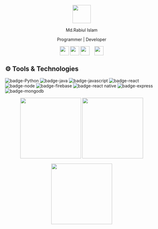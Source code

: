 <div align="center">
<a href="https://github.com/Rabi03"><img height="60" width="60" src="https://avatars.githubusercontent.com/u/47238269?v=4" style="border-radius:30"></a>
<p>Md.Rabiul Islam</p>
<p>Programmer | Developer <p>
</div>

<p align="center">
  <a href="mailto:islamrabi02@gmail.com"><img height="30" src="https://i.imgur.com/FOxl535.png"></a>
  <a href="https://www.linkedin.com/in/rabi-islam-7233b0174/"><img height="30" src="https://i.imgur.com/HvkYBE2.png"></a>
  <a href="https://www.facebook.com/rabi.islam.96343"><img height="30" src="https://i.imgur.com/wyJq4zr.png"></a>&nbsp;&nbsp;&nbsp;
  <a href="https://github.com/Rabi03"><img height="30" src="https://i.imgur.com/XJ3InNT.jpg"></a>
</p>


## ⚙️ Tools & Technologies

<!-- yellow f6c819 , navy-blue 21223e white fffff -->

![badge-Python](https://img.shields.io/badge/Python-14354C?style=for-the-badge&logo=python&logoColor=white)
![badge-java](https://img.shields.io/badge/Java-ED8B00?style=for-the-badge&logo=java&logoColor=white)
![badge-javascript](https://img.shields.io/badge/JavaScript-323330?style=for-the-badge&logo=javascript&logoColor=F7DF1E)
![badge-react](https://img.shields.io/badge/React-20232A?style=for-the-badge&logo=react&logoColor=61DAFB)
![badge-node](https://img.shields.io/badge/framework-node_js-f6c819?style=for-the-badge&logo=npm&logoColor=white&labelColor=21223e)
![badge-firebase](https://img.shields.io/badge/database-firebase-f6c819?style=for-the-badge&logo=firebase&logoColor=white&labelColor=21223e)
![badge-react native](https://img.shields.io/badge/React_Native-20232A?style=for-the-badge&logo=react&logoColor=61DAFB)
![badge-express](https://img.shields.io/badge/Express.js-000000?style=for-the-badge&logo=express&logoColor=white)
![badge-mongodb](https://img.shields.io/badge/MongoDB-4EA94B?style=for-the-badge&logo=mongodb&logoColor=white)

<p align="center" >
  <img  height="200" src="https://github-readme-stats.vercel.app/api/top-langs/?username=Rabi03&hide=html,makefile&bg_color=21223e&title_color=f6c819&text_color=fff&count_private=true&langs_count=5" />

  <img height="200" src="https://github-readme-stats.vercel.app/api?username=Rabi03&bg_color=21223e&title_color=f6c819&text_color=fff&show_icons=true&icon_color=fff&count_private=true" />
</p>
<p align="center" >
  <img height="200" src="https://github-profile-trophy.vercel.app/?username=Rabi03&theme=gruvbox&row=2&margin-w=5&margin-h=5&count_private=true"/>
</p>
